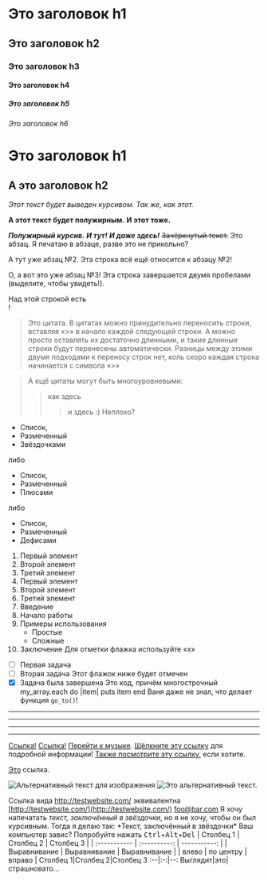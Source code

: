 <!-- Это позволяет использовать напрямую
любые элементы HTML-разметки, такие, например, как этот комментарий.
  Встроенные в документ HTML-элементы не затрагиваются парсером Markdown
и попадают в итоговый HTML без изменений. Однако следует понимать,
что эта же особенность не позволяет использовать разметку Markdown внутри
HTML-элементов -->
# Это заголовок h1
## Это заголовок h2
### Это заголовок h3
#### Это заголовок h4
##### Это заголовок h5
###### Это заголовок h6
Это заголовок h1
================

А это заголовок h2
------------------
*Этот текст будет выведен курсивом.*
_Так же, как этот._

**А этот текст будет полужирным.**
__И этот тоже.__

***Полужирный курсив.***
**_И тут!_**
*__И даже здесь!__*
~~Зачёркнутый текст.~~
Это абзац. Я печатаю в абзаце, разве это не прикольно?

А тут уже абзац №2.
Эта строка всё ещё относится к абзацу №2!


О, а вот это уже абзац №3!
Эта строка завершается двумя пробелами (выделите, чтобы увидеть!).

Над этой строкой есть <br />!
> Это цитата. В цитатах можно
> принудительно переносить строки, вставляя «>» в начало каждой следующей строки. А можно просто оставлять их достаточно длинными, и такие длинные строки будут перенесены автоматически.
> Разницы между этими двумя подходами к переносу строк нет, коль скоро
> каждая строка начинается с символа «>»

> А ещё цитаты могут быть многоуровневыми:
>> как здесь
>>> и здесь :)
> Неплохо?
* Список,
* Размеченный
* Звёздочками

либо

+ Список,
+ Размеченный
+ Плюсами

либо

- Список,
- Размеченный
- Дефисами
1. Первый элемент
2. Второй элемент
3. Третий элемент
1. Первый элемент
1. Второй элемент
1. Третий элемент
1. Введение
2. Начало работы
3. Примеры использования
    * Простые
    * Сложные
4. Заключение
Для отметки флажка используйте «x»
- [ ] Первая задача
- [ ] Вторая задача
Этот флажок ниже будет отмечен
- [x] Задача была завершена
    Это код,
    причём многострочный
    my_array.each do |item|
      puts item
    end
Ваня даже не знал, что делает функция `go_to()`!
***
---
- - -
****************
[Ссылка!](http://test.com/)
[Ссылка!](http://test.com/ "Ссылка на Test.com")
[Перейти к музыке](/music/).
[Щёлкните эту ссылку][link1] для подробной информации!
[Также посмотрите эту ссылку,][foobar] если хотите.

[link1]: http://test.com/ "Круто!"
[foobar]: http://foobar.biz/ "Нормально!"
[Это][] ссылка.

[это]: http://thisisalink.com/
![Альтернативный текст для изображения](http://imgur.com/myimage.jpg "Подсказка")
![Это альтернативный текст.][myimage]

[myimage]: relative/urls/cool/image.jpg "Если нужна подсказка, её можно добавить"
Ссылка вида <http://testwebsite.com/> эквивалентна
[http://testwebsite.com/](http://testwebsite.com/)
<foo@bar.com>
Я хочу напечатать *текст, заключённый в звёздочки*, но я не хочу,
чтобы он был курсивным. Тогда я делаю так:
\*Текст, заключённый в звёздочки\*
Ваш компьютер завис? Попробуйте нажать
<kbd>Ctrl</kbd>+<kbd>Alt</kbd>+<kbd>Del</kbd>
| Столбец 1    | Столбец 2    | Столбец 3    |
| :----------- | :----------: | -----------: |
| Выравнивание | Выравнивание | Выравнивание |
| влево        | по центру    | вправо       |
Столбец 1|Столбец 2|Столбец 3
:--|:-:|--:
Выглядит|это|страшновато...
